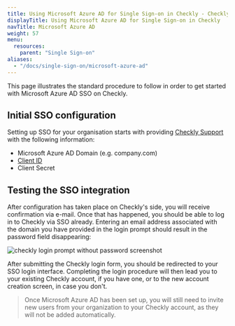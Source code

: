 ```yaml
---
title: Using Microsoft Azure AD for Single Sign-on in Checkly - Checkly Docs
displayTitle: Using Microsoft Azure AD for Single Sign-on in Checkly
navTitle: Microsoft Azure AD
weight: 57
menu:
  resources:
    parent: "Single Sign-on"
aliases:
  - "/docs/single-sign-on/microsoft-azure-ad"
---
```


This page illustrates the standard procedure to follow in order to get started with Microsoft Azure AD SSO on Checkly.

## Initial SSO configuration

Setting up SSO for your organisation starts with providing [Checkly Support](mailto:support@checklyhq.com) with the following information:

- Microsoft Azure AD Domain (e.g. company.com)
- [Client ID](https://auth0.com/docs/connections/enterprise/azure-active-directory)
- Client Secret

## Testing the SSO integration

After configuration has taken place on Checkly's side, you will receive confirmation via e-mail. Once that has happened, you should be able to log in to Checkly via SSO already. Entering an email address associated with the domain you have provided in the login prompt should result in the password field disappearing:

![checkly login prompt without password screenshot](/docs/images/single-sign-on/checkly-login-prompt-sso.png)

After submitting the Checkly login form, you should be redirected to your SSO login interface. Completing the login procedure will then lead you to your existing Checkly account, if you have one, or to the new account creation screen, in case you don't.

> Once Microsoft Azure AD has been set up, you will still need to invite new users from your organization to your Checkly account, as they will not be added automatically.
